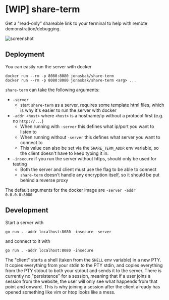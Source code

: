 # [WIP] share-term

Get a "read-only" shareable link to your terminal to help with remote demonstration/debugging.

![screenshot](https://user-images.githubusercontent.com/16608915/85126041-f19b1880-b22c-11ea-9a8b-1fc3a5d36c1c.png)

## Deployment

You can easily run the server with docker
```
docker run --rm -p 8080:8080 jonasbak/share-term
docker run --rm -p 8080:8080 jonasbak/share-term <arg> ...
```

`share-term` can take the following arguments:
* `-server`
  * start `share-term` as a server, requires some template html files, which is why it's easier to run the server with docker
* `-addr <host>` where `<host>` is a hostname/ip without a protocol first (e.g. no `http://...`)
  * When running with `-server` this defines what ip/port you want to listen to
  * When running without `-server` this defines what server you want to connect to
  * This value can also be set via the `SHARE_TERM_ADDR` env variable, so the client doesn't have to keep typing it in.
* `-insecure` if you run the server without https, should only be used for testing
  * Both the server and client must use the flag to be able to connect
  * `share-term` doesn't handle any encryption itself, so it should be put behind a reverse proxy

The default arguments for the docker image are `-server -addr 0.0.0.0:8080`

## Development

Start a server with
```
go run . -addr localhost:8080 -insecure -server
```
and connect to it with
```
go run . -addr localhost:8080 -insecure
```

The "client" starts a shell (taken from the `SHELL` env variable) in a new PTY. It copies everything from your stdin to the PTY stdin, and copies everything from the PTY stdout to both your stdout and sends it to the server. There is currently no "persistence" for a session, meaning that if a user joins a session from the website, the user will only see what happends from that point and onward. This is why joining a session after the client already has opened something like vim or htop looks like a mess.
